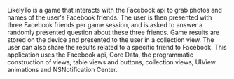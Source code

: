LikelyTo is a game that interacts with the Facebook api to grab photos and names of the user's Facebook friends. The user is then presented with three Facebook friends per game session, and is asked to answer a randomly presented question about these three friends.  Game results are stored on the device and presented to the user in a collection view.   The user can also share the results related to a specific friend to Facebook.  This application uses the Facebook api, Core Data, the programmatic construction of views, table views and buttons, collection views, UIView animations and NSNotification Center.

